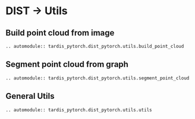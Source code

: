 # DIST -> Utils
## Build point cloud from image
```{eval-rst}
.. automodule:: tardis_pytorch.dist_pytorch.utils.build_point_cloud
```

## Segment point cloud from graph
```{eval-rst}
.. automodule:: tardis_pytorch.dist_pytorch.utils.segment_point_cloud
```

## General Utils
```{eval-rst}
.. automodule:: tardis_pytorch.dist_pytorch.utils.utils
```